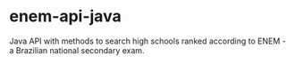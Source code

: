 # enem-api-java
Java API with methods to search high schools ranked according to ENEM - a Brazilian national secondary exam.
